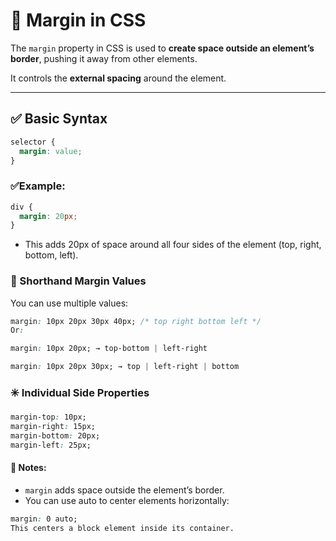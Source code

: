 # 📏 Margin in CSS

The `margin` property in CSS is used to **create space outside an element’s border**, pushing it away from other elements.

It controls the **external spacing** around the element.

---

## ✅ Basic Syntax

```css
selector {
  margin: value;
}
```
### ✅Example:

```css
div {
  margin: 20px;
}
```
- This adds 20px of space around all four sides of the element (top, right, bottom, left).

### 🔁 Shorthand Margin Values
You can use multiple values:

```css
margin: 10px 20px 30px 40px; /* top right bottom left */
Or:

margin: 10px 20px; → top-bottom | left-right

margin: 10px 20px 30px; → top | left-right | bottom
```

### ✳️ Individual Side Properties
```css
margin-top: 10px;
margin-right: 15px;
margin-bottom: 20px;
margin-left: 25px;
```
#### 📌 Notes:
- `margin` adds space outside the element’s border.
- You can use auto to center elements horizontally:

```css
margin: 0 auto;
This centers a block element inside its container.
```